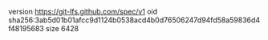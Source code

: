 version https://git-lfs.github.com/spec/v1
oid sha256:3ab5d01b01afcc9d1124b0538acd4b0d76506247d94fd58a59836d4f48195683
size 6428
